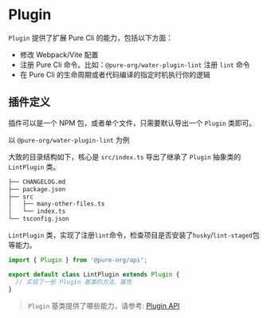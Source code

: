# Plugin

`Plugin` 提供了扩展 Pure Cli 的能力，包括以下方面：

+ 修改 Webpack/Vite 配置
+ 注册 Pure Cli 命令。比如：`@pure-org/water-plugin-lint` 注册 `lint` 命令
+ 在 Pure Cli 的生命周期或者代码编译的指定时机执行你的逻辑

## 插件定义

插件可以是一个 NPM 包，或者单个文件，只需要默认导出一个 `Plugin` 类即可。

以 `@pure-org/water-plugin-lint` 为例

大致的目录结构如下，核心是 `src/index.ts` 导出了继承了 `Plugin` 抽象类的 `LintPlugin` 类。

```txt
├── CHANGELOG.md
├── package.json
├── src
│   ├── many-other-files.ts
│   └── index.ts
└── tsconfig.json
```

`LintPlugin` 类，实现了注册`lint`命令，检查项目是否安装了`husky`/`lint-staged`包等能力。

```ts
import { Plugin } from '@pure-org/api';

export default class LintPlugin extends Plugin {
  // 实现了一些 Plugin 基类的方法、属性
}
```

> `Plugin` 基类提供了哪些能力，请参考: [Plugin API](/advanced/plugin-api)
